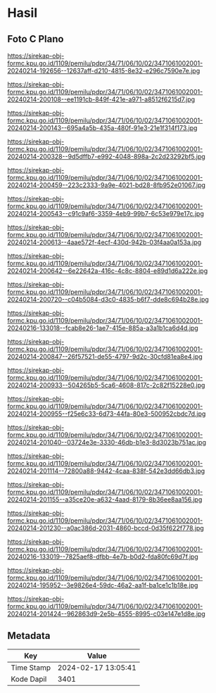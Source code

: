 # Hasil

## Foto C Plano

https://sirekap-obj-formc.kpu.go.id/1109/pemilu/pdpr/34/71/06/10/02/3471061002001-20240214-192656--12637aff-d210-4815-8e32-e296c7590e7e.jpg

https://sirekap-obj-formc.kpu.go.id/1109/pemilu/pdpr/34/71/06/10/02/3471061002001-20240214-200108--ee1191cb-849f-421e-a971-a8512f6215d7.jpg

https://sirekap-obj-formc.kpu.go.id/1109/pemilu/pdpr/34/71/06/10/02/3471061002001-20240214-200143--695a4a5b-435a-480f-91e3-21e1f314f173.jpg

https://sirekap-obj-formc.kpu.go.id/1109/pemilu/pdpr/34/71/06/10/02/3471061002001-20240214-200328--9d5dffb7-e992-4048-898a-2c2d23292bf5.jpg

https://sirekap-obj-formc.kpu.go.id/1109/pemilu/pdpr/34/71/06/10/02/3471061002001-20240214-200459--223c2333-9a9e-4021-bd28-8fb952e01067.jpg

https://sirekap-obj-formc.kpu.go.id/1109/pemilu/pdpr/34/71/06/10/02/3471061002001-20240214-200543--c91c9af6-3359-4eb9-99b7-6c53e979e17c.jpg

https://sirekap-obj-formc.kpu.go.id/1109/pemilu/pdpr/34/71/06/10/02/3471061002001-20240214-200613--4aae572f-4ecf-430d-942b-03f4aa0a153a.jpg

https://sirekap-obj-formc.kpu.go.id/1109/pemilu/pdpr/34/71/06/10/02/3471061002001-20240214-200642--6e22642a-416c-4c8c-8804-e89d1d6a222e.jpg

https://sirekap-obj-formc.kpu.go.id/1109/pemilu/pdpr/34/71/06/10/02/3471061002001-20240214-200720--c04b5084-d3c0-4835-b6f7-dde8c694b28e.jpg

https://sirekap-obj-formc.kpu.go.id/1109/pemilu/pdpr/34/71/06/10/02/3471061002001-20240216-133018--fcab8e26-1ae7-415e-885a-a3a1b1ca6d4d.jpg

https://sirekap-obj-formc.kpu.go.id/1109/pemilu/pdpr/34/71/06/10/02/3471061002001-20240214-200847--26f57521-de55-4797-9d2c-30cfd81ea8e4.jpg

https://sirekap-obj-formc.kpu.go.id/1109/pemilu/pdpr/34/71/06/10/02/3471061002001-20240214-200933--504265b5-5ca6-4608-817c-2c82f15228e0.jpg

https://sirekap-obj-formc.kpu.go.id/1109/pemilu/pdpr/34/71/06/10/02/3471061002001-20240214-200955--f25e6c33-6d73-44fa-80e3-500952cbdc7d.jpg

https://sirekap-obj-formc.kpu.go.id/1109/pemilu/pdpr/34/71/06/10/02/3471061002001-20240214-201040--03724e3e-3330-46db-b1e3-8d3023b751ac.jpg

https://sirekap-obj-formc.kpu.go.id/1109/pemilu/pdpr/34/71/06/10/02/3471061002001-20240214-201114--72800a88-9442-4caa-838f-542e3dd66db3.jpg

https://sirekap-obj-formc.kpu.go.id/1109/pemilu/pdpr/34/71/06/10/02/3471061002001-20240214-201155--a35ce20e-a632-4aad-8179-8b36ee8aa156.jpg

https://sirekap-obj-formc.kpu.go.id/1109/pemilu/pdpr/34/71/06/10/02/3471061002001-20240214-201230--a0ac386d-2031-4860-bccd-0d35f622f778.jpg

https://sirekap-obj-formc.kpu.go.id/1109/pemilu/pdpr/34/71/06/10/02/3471061002001-20240216-133019--7825aef8-dfbb-4e7b-b0d2-fda80fc69d7f.jpg

https://sirekap-obj-formc.kpu.go.id/1109/pemilu/pdpr/34/71/06/10/02/3471061002001-20240214-195952--3e9826e4-59dc-46a2-aa1f-ba1ce1c1b18e.jpg

https://sirekap-obj-formc.kpu.go.id/1109/pemilu/pdpr/34/71/06/10/02/3471061002001-20240214-201424--962863d9-2e5b-4555-8995-c03e147e1d8e.jpg


## Metadata

| Key        | Value               |
| ---------- | ------------------- |
| Time Stamp | 2024-02-17 13:05:41 |
| Kode Dapil | 3401                |



